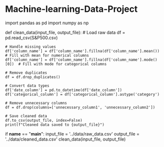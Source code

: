 # Machine-learning-Data-Project

import pandas as pd
import numpy as np

def clean_data(input_file, output_file):
    # Load raw data
    df = pd.read_csv(S&P500.csv)

    # Handle missing values
    df['column_name'] = df['column_name'].fillna(df['column_name'].mean())  # Fill with mean for numerical columns
    df['column_name'] = df['column_name'].fillna(df['column_name'].mode()[0])  # Fill with mode for categorical columns

    # Remove duplicates
    df = df.drop_duplicates()

    # Convert data types
    df['date_column'] = pd.to_datetime(df['date_column'])
    df['categorical_column'] = df['categorical_column'].astype('category')

    # Remove unnecessary columns
    df = df.drop(columns=['unnecessary_column1', 'unnecessary_column2'])

    # Save cleaned data
    df.to_csv(output_file, index=False)
    print(f"Cleaned data saved to {output_file}")

if __name__ == "__main__":
    input_file = '../data/raw_data.csv'
    output_file = '../data/cleaned_data.csv'
    clean_data(input_file, output_file)
